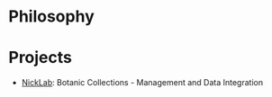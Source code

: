 <!-- TITLE: A-PART-OF-NATURE -->
<!-- SUBTITLE: Although it often feels as if we were apart from nature, we are indeed a part of nature! -->

# Philosophy
# Projects
* [NickLab](/nickLab): Botanic Collections - Management and Data Integration